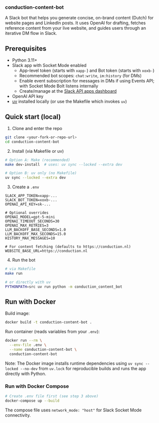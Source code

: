 ### conduction-content-bot

A Slack bot that helps you generate concise, on-brand content (Dutch) for website pages and LinkedIn posts. It uses OpenAI for drafting, fetches reference content from your live website, and guides users through an iterative DM flow in Slack.


## Prerequisites
- Python 3.11+
- Slack app with Socket Mode enabled
  - App-level token (starts with `xapp-`) and Bot token (starts with `xoxb-`)
  - Recommended bot scopes: `chat:write`, `im:history` (for DMs)
  - Enable event subscription for messages in DMs if using Events API; with Socket Mode Bolt listens internally
  - Create/manage at the [Slack API apps dashboard](https://api.slack.com/apps)
- OpenAI API key
- [uv](https://docs.astral.sh/uv/) installed locally (or use the Makefile which invokes `uv`)

## Quick start (local)
1) Clone and enter the repo
```bash
git clone <your-fork-or-repo-url>
cd conduction-content-bot
```

2) Install (via Makefile or uv)
```bash
# Option A: Make (recommended)
make dev-install  # uses: uv sync --locked --extra dev

# Option B: uv only (no Makefile)
uv sync --locked --extra dev
```

3) Create a `.env`
```env
SLACK_APP_TOKEN=xapp-...
SLACK_BOT_TOKEN=xoxb-...
OPENAI_API_KEY=sk-...

# Optional overrides
OPENAI_MODEL=gpt-5-mini
OPENAI_TIMEOUT_SECONDS=30
OPENAI_MAX_RETRIES=3
LLM_BACKOFF_BASE_SECONDS=1.0
LLM_BACKOFF_MAX_SECONDS=15.0
HISTORY_MAX_MESSAGES=10

# For content fetching (defaults to https://conduction.nl)
WEBSITE_BASE_URL=https://conduction.nl
```

4) Run the bot
```bash
# via Makefile
make run

# or directly with uv
PYTHONPATH=src uv run python -m conduction_content_bot
```


## Run with Docker
Build image:
```bash
docker build -t conduction-content-bot .
```

Run container (reads variables from your `.env`):
```bash
docker run --rm \
  --env-file .env \
  --name conduction-content-bot \
  conduction-content-bot
```

Note: The Docker image installs runtime dependencies using `uv sync --locked --no-dev` from `uv.lock` for reproducible builds and runs the app directly with Python.

### Run with Docker Compose
```bash
# Create .env file first (see step 3 above)
docker-compose up --build
```

The compose file uses `network_mode: "host"` for Slack Socket Mode connectivity.